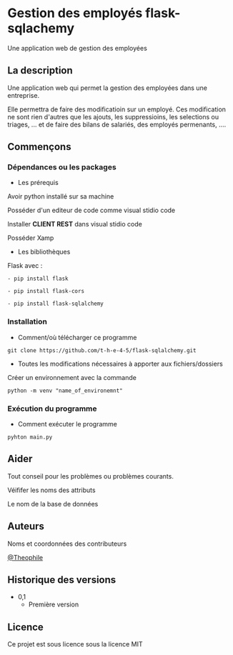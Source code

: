 # Gestion des employés flask-sqlachemy

Une application web de gestion des employées

## La description

Une application web qui permet la gestion des employées dans une entreprise.

Elle permettra de faire des modificatioin sur un employé. Ces modification ne sont rien d'autres que les ajouts, les suppressioins, les selections ou triages, ... 
et de faire des bilans de salariés, des employés permenants, ....  

## Commençons

### Dépendances ou les packages 

* Les prérequis

Avoir python installé sur sa machine 

Posséder d'un editeur de code comme visual stidio code 

Installer **CLIENT REST** dans visual stidio code

Posséder Xamp 



* Les bibliothèques 

Flask avec : 
```
- pip install flask

- pip install flask-cors

- pip install flask-sqlalchemy
```


### Installation

* Comment/où télécharger ce programme
```
git clone https://github.com/t-h-e-4-5/flask-sqlalchemy.git
```
* Toutes les modifications nécessaires à apporter aux fichiers/dossiers

Créer un environnement avec la commande 
```
python -m venv "name_of_environemnt"
```

### Exécution du programme

* Comment exécuter le programme
```
pyhton main.py
```

## Aider

Tout conseil pour les problèmes ou problèmes courants.

Véififer les noms des attributs

Le nom de la base de données

## Auteurs

Noms et coordonnées des contributeurs

[@Theophile](https://wa.me/qr/NFB3M6Z66CMVB1)

## Historique des versions

* 0,1
    * Première version

## Licence

Ce projet est sous licence sous la licence MIT 
